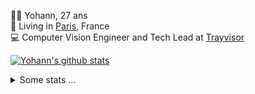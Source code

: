 <p>
  👨🏻 <bold>Yohann</bold>, 27 ans<br/>
  💼 Living in <a href="https://www.google.com/maps?q=paris">Paris</a>, France<br/>
  💻 Computer Vision Engineer and Tech Lead at <a href="https://trayvisor.com/">Trayvisor</a><br/>
</p>

<a href="https://github.com/anuraghazra/github-readme-stats"><img align="center" src="https://github-readme-stats-go94hl40s-yohann84l.vercel.app//api?username=yohann84L&show_icons=true&include_all_commits=true" alt="Yohann's github stats" /> </a>


<details>
  <summary>Some stats ...</summary><br/>
  

<!--START_SECTION:waka-->
![Code Time](http://img.shields.io/badge/Code%20Time-178%20hrs%2047%20mins-blue)

![Profile Views](http://img.shields.io/badge/Profile%20Views-0-blue)

**🐱 My GitHub Data** 

> 🏆 1,199 Contributions in the Year 2022
 > 
> 📦 440.5 kB Used in GitHub's Storage 
 > 
> 🚫 Not Opted to Hire
 > 
> 📜 24 Public Repositories 
 > 
> 🔑 21 Private Repositories  
 > 
**I'm an Early 🐤** 

```text
🌞 Morning    319 commits    ████████░░░░░░░░░░░░░░░░░   31.96% 
🌆 Daytime    559 commits    ██████████████░░░░░░░░░░░   56.01% 
🌃 Evening    119 commits    ███░░░░░░░░░░░░░░░░░░░░░░   11.92% 
🌙 Night      1 commits      ░░░░░░░░░░░░░░░░░░░░░░░░░   0.1%

```
📅 **I'm Most Productive on Thursday** 

```text
Monday       183 commits    ████░░░░░░░░░░░░░░░░░░░░░   18.34% 
Tuesday      169 commits    ████░░░░░░░░░░░░░░░░░░░░░   16.93% 
Wednesday    170 commits    ████░░░░░░░░░░░░░░░░░░░░░   17.03% 
Thursday     228 commits    █████░░░░░░░░░░░░░░░░░░░░   22.85% 
Friday       225 commits    █████░░░░░░░░░░░░░░░░░░░░   22.55% 
Saturday     14 commits     ░░░░░░░░░░░░░░░░░░░░░░░░░   1.4% 
Sunday       9 commits      ░░░░░░░░░░░░░░░░░░░░░░░░░   0.9%

```


📊 **This Week I Spent My Time On** 

```text
⌚︎ Time Zone: Europe/Paris

💬 Programming Languages: 
Python                   10 hrs 20 mins      ████████████░░░░░░░░░░░░░   48.29% 
JavaScript               5 hrs 26 mins       ██████░░░░░░░░░░░░░░░░░░░   25.43% 
Jupyter                  2 hrs 14 mins       ██░░░░░░░░░░░░░░░░░░░░░░░   10.49% 
SQL                      1 hr 12 mins        █░░░░░░░░░░░░░░░░░░░░░░░░   5.64% 
HTTP Request             37 mins             ░░░░░░░░░░░░░░░░░░░░░░░░░   2.95%

🔥 Editors: 
PyCharm                  15 hrs 56 mins      ██████████████████░░░░░░░   74.47% 
WebStorm                 5 hrs 28 mins       ██████░░░░░░░░░░░░░░░░░░░   25.53%

💻 Operating System: 
Mac                      21 hrs 24 mins      █████████████████████████   100.0%

```

**I Mostly Code in Python** 

```text
Python                   18 repos            ██████████████░░░░░░░░░░░   56.25% 
Java                     6 repos             ████░░░░░░░░░░░░░░░░░░░░░   18.75% 
JavaScript               2 repos             █░░░░░░░░░░░░░░░░░░░░░░░░   6.25% 
R                        2 repos             █░░░░░░░░░░░░░░░░░░░░░░░░   6.25% 
HTML                     1 repo              ░░░░░░░░░░░░░░░░░░░░░░░░░   3.12%

```



 Last Updated on 01/11/2022 02:38:15 UTC
<!--END_SECTION:waka-->
